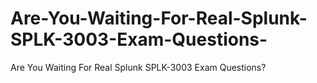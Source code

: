 # Are-You-Waiting-For-Real-Splunk-SPLK-3003-Exam-Questions-
Are You Waiting For Real Splunk SPLK-3003 Exam Questions?
